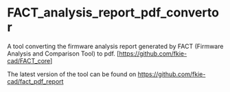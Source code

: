 # FACT_analysis_report_pdf_convertor
A tool converting the firmware analysis report generated by FACT (Firmware Analysis and Comparison Tool) to pdf. [https://github.com/fkie-cad/FACT_core]

The latest version of the tool can be found on https://github.com/fkie-cad/fact_pdf_report

